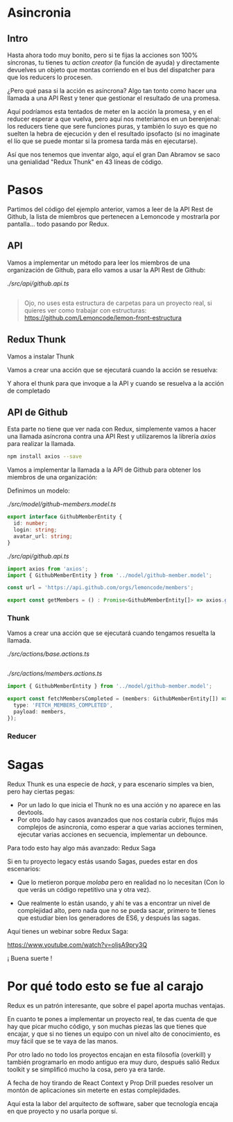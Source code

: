 # Asincronia

## Intro

Hasta ahora todo muy bonito, pero si te fijas la acciones son 100% síncronas, tu
tienes tu _action creator_ (la función de ayuda) y directamente devuelves un objeto que montas corriendo en el bus del dispatcher para que los reducers lo procesen.

¿Pero qué pasa si la acción es asíncrona? Algo tan tonto como hacer una llamada a una API Rest y tener que gestionar el resultado de una promesa.

Aquí podríamos esta tentados de meter en la acción la promesa, y en el reducer esperar a que vuelva, pero aquí nos meteríamos en un berenjenal: los reducers tiene que sere funciones puras, y también lo suyo es que no suelten la hebra de ejecución y den el resultado ipsofacto (si no imaginate el lío que se puede montar si la promesa tarda más en ejecutarse).

Así que nos tenemos que inventar algo, aquí el gran Dan Abramov se saco una genialidad "Redux Thunk" en 43 líneas de código.

# Pasos

Partimos del código del ejemplo anterior, vamos a leer de la API Rest de Github, la lista de miembros que pertenecen a Lemoncode y mostrarla por pantalla... todo pasando por Redux.

## API

Vamos a implementar un método para leer los miembros de una organización de Github, para ello vamos a usar la API Rest de Github:

_./src/api/github.api.ts_

```ts

```

> Ojo, no uses esta estructura de carpetas para un proyecto real, si quieres ver como trabajar con estructuras: https://github.com/Lemoncode/lemon-front-estructura

## Redux Thunk

Vamos a instalar Thunk

Vamos a crear una acción que se ejecutará cuando la acción se resuelva:

Y ahora el thunk para que invoque a la API y cuando se resuelva a la acción de completado

## API de Github

Esta parte no tiene que ver nada con Redux, simplemente vamos a hacer una llamada asíncrona contra una API Rest y utilizaremos la librería _axios_ para realizar la llamada.

```bash
npm install axios --save
```

Vamos a implementar la llamada a la API de Github para obtener los miembros de una organización:

Definimos un modelo:

_./src/model/github-members.model.ts_

```ts
export interface GithubMemberEntity {
  id: number;
  login: string;
  avatar_url: string;
}
```

_./src/api/github.api.ts_

```ts
import axios from 'axios';
import { GithubMemberEntity } from '../model/github-member.model';

const url = 'https://api.github.com/orgs/lemoncode/members';

export const getMembers = () : Promise<GithubMemberEntity[]> => axios.get(url).then((response) => response.data);
```

### Thunk

Vamos a crear una acción que se ejecutará cuando tengamos resuelta la llamada.

_./src/actions/base.actions.ts_

```diff

```

_./src/actions/members.actions.ts_

```ts
import { GithubMemberEntity } from '../model/github-member.model';

export const fetchMembersCompleted = (members: GithubMemberEntity[]) => ({
  type: 'FETCH_MEMBERS_COMPLETED',
  payload: members,
});
```


### Reducer



# Sagas

Redux Thunk es una especie de _hack_, y para escenario simples va bien, pero hay ciertas pegas:

- Por un lado lo que inicia el Thunk no es una acción y no aparece en las devtools.
- Por otro lado hay casos avanzados que nos costaría cubrir, flujos más complejos de asincronia, como esperar a que varias acciones terminen, ejecutar varias acciones en secuencia, implementar un debounce.

Para todo esto hay algo más avanzado: Redux Saga

Si en tu proyecto legacy estás usando Sagas, puedes estar en dos escenarios:

- Que lo metieron porque _molaba_ pero en realidad no lo necesitan (Con lo que verás un código repetitivo una y otra vez).

- Que realmente lo están usando, y ahí te vas a encontrar un nivel de complejidad alto, pero nada que no se pueda sacar, primero te tienes que estudiar bien los generadores de ES6, y después las sagas.

Aquí tienes un webinar sobre Redux Saga:

https://www.youtube.com/watch?v=oljsA9pry3Q

¡ Buena suerte !

# Por qué todo esto se fue al carajo

Redux es un patrón interesante, que sobre el papel aporta muchas ventajas.

En cuanto te pones a implementar un proyecto real, te das cuenta de que hay que picar mucho código, y son muchas piezas las que tienes que encajar, y que si no tienes un equipo con un nivel alto de conocimiento, es muy fácil que se te vaya de las manos.

Por otro lado no todo los proyectos encajan en esta filosofía (overkill) y también programarlo en modo antiguo era muy duro, después salió Redux toolkit y se simplificó mucho la cosa, pero ya era tarde.

A fecha de hoy tirando de React Context y Prop Drill puedes resolver un montón de aplicaciones sin meterte en estas complejidades.

Aquí esta la labor del arquitecto de software, saber que tecnología encaja en que proyecto y no usarla porque sí.
